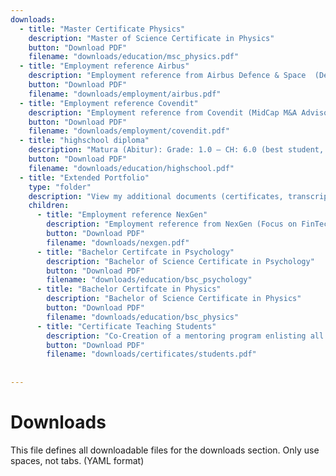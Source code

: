 ```yaml
---
downloads:
  - title: "Master Certificate Physics"
    description: "Master of Science Certificate in Physics"
    button: "Download PDF"
    filename: "downloads/education/msc_physics.pdf"
  - title: "Employment reference Airbus"
    description: "Employment reference from Airbus Defence & Space  (Defense industry & Air power branch) in Germany"
    button: "Download PDF"
    filename: "downloads/employment/airbus.pdf"
  - title: "Employment reference Covendit"
    description: "Employment reference from Covendit (MidCap M&A Advisory) in Germany"
    button: "Download PDF"
    filename: "downloads/employment/covendit.pdf"
  - title: "highschool diploma"
    description: "Matura (Abitur): Grade: 1.0 – CH: 6.0 (best student, best grade)"
    button: "Download PDF"
    filename: "downloads/education/highschool.pdf"
  - title: "Extended Portfolio"
    type: "folder"
    description: "View my additional documents (certificates, transcripts, and reference letters) here"
    children:
      - title: "Employment reference NexGen"
        description: "Employment reference from NexGen (Focus on FinTech & Regulation of securities & Cloud) in Germany"
        button: "Download PDF"
        filename: "downloads/nexgen.pdf"
      - title: "Bachelor Certifcate in Psychology"
        description: "Bachelor of Science Certificate in Psychology"
        button: "Download PDF"
        filename: "downloads/education/bsc_psychology"
      - title: "Bachelor Certifcate in Physics"
        description: "Bachelor of Science Certificate in Physics"
        button: "Download PDF"
        filename: "downloads/education/bsc_physics"
      - title: "Certificate Teaching Students"
        description: "Co-Creation of a mentoring program enlisting all undergrads"
        button: "Download PDF"
        filename: "downloads/certificates/students.pdf"
      
  
---
```


# Downloads

This file defines all downloadable files for the downloads section. Only use spaces, not tabs. (YAML format)